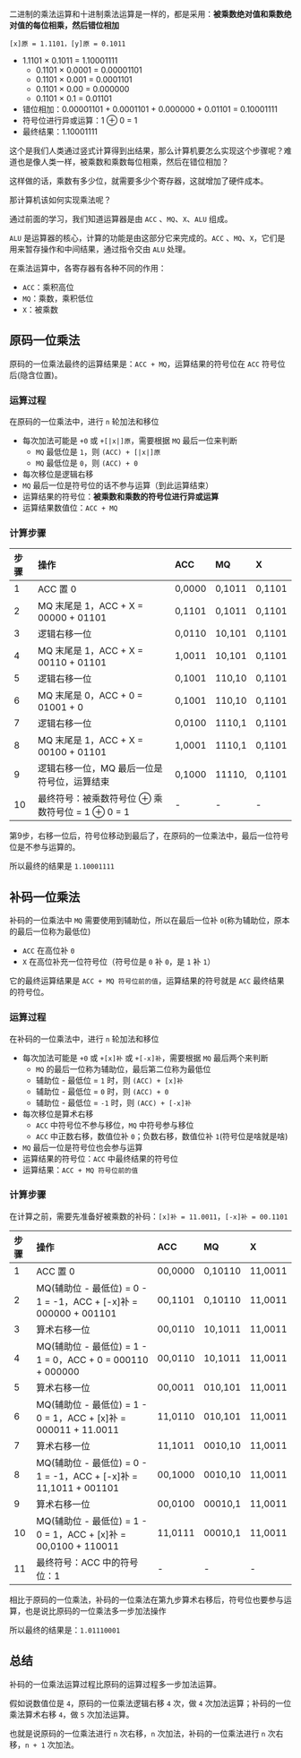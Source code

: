 二进制的乘法运算和十进制乘法运算是一样的，都是采用：**被乘数绝对值和乘数绝对值的每位相乘，然后错位相加**

`[x]原 = 1.1101，[y]原 = 0.1011`
  - 1.1101 × 0.1011 = 1.10001111
    - 0.1101 × 0.0001 = 0.00001101
    - 0.1101 × 0.001 = 0.0001101
    - 0.1101 × 0.00 = 0.000000
    - 0.1101 × 0.1 = 0.01101
  - 错位相加：0.00001101 + 0.0001101 + 0.000000 + 0.01101 = 0.10001111
  - 符号位进行异或运算：1 ⊕ 0 = 1
  - 最终结果：1.10001111

这个是我们人类通过竖式计算得到出结果，那么计算机要怎么实现这个步骤呢？难道也是像人类一样，被乘数和乘数每位相乘，然后在错位相加？

这样做的话，乘数有多少位，就需要多少个寄存器，这就增加了硬件成本。

那计算机该如何实现乘法呢？

通过前面的学习，我们知道运算器是由 `ACC` 、`MQ`、`X`、`ALU` 组成。

`ALU` 是运算器的核心，计算的功能是由这部分它来完成的。`ACC` 、`MQ`、`X`，它们是用来暂存操作和中间结果，通过指令交由 `ALU` 处理。

在乘法运算中，各寄存器有各种不同的作用：
  - `ACC`：乘积高位
  - `MQ`：乘数，乘积低位
  - `X`：被乘数

## 原码一位乘法

原码的一位乘法最终的运算结果是：`ACC + MQ`，运算结果的符号位在 `ACC` 符号位后(隐含位置)。

### 运算过程

在原码的一位乘法中，进行 `n` 轮加法和移位
  - 每次加法可能是 `+0` 或 `+[|x|]原`，需要根据 `MQ` 最后一位来判断
    - `MQ` 最低位是 `1`，则 `(ACC) + [|x|]原`
    - `MQ` 最低位是 `0`，则 `(ACC) + 0`
  - 每次移位是逻辑右移
  - `MQ` 最后一位是符号位的话不参与运算（到此运算结束）
  - 运算结果的符号位：**被乘数和乘数的符号位进行异或运算**
  - 运算结果数值位：`ACC + MQ`

### 计算步骤
|步骤|操作|ACC|MQ|X|
|:--|:--|:--|:--|:--|
|1|ACC 置 0|0,0000|0,1011|0,1101|
|2|MQ 末尾是 1，ACC + X = 00000 + 01101|0,1101|0,1011|0,1101|
|3|逻辑右移一位|0,0110|10,101|0,1101|
|4|MQ 末尾是 1，ACC + X = 00110 + 01101|1,0011|10,101|0,1101|
|5|逻辑右移一位|0,1001|110,10|0,1101|
|6|MQ 末尾是 0，ACC + 0 = 01001 + 0|0,1001|110,10|0,1101|
|7|逻辑右移一位|0,0100|1110,1|0,1101|
|8|MQ 末尾是 1，ACC + X = 00100 + 01101|1,0001|1110,1|0,1101|
|9|逻辑右移一位，MQ 最后一位是符号位，运算结束|0,1000|11110,|0,1101|
|10|最终符号：被乘数符号位 ⊕ 乘数符号位 = 1 ⊕ 0 = 1|-|-|-|

第9步，右移一位后，符号位移动到最后了，在原码的一位乘法中，最后一位符号位是不参与运算的。

所以最终的结果是 `1.10001111`


## 补码一位乘法

补码的一位乘法中 `MQ` 需要使用到辅助位，所以在最后一位补 `0`(称为辅助位，原本的最后一位称为最低位)
  - `ACC` 在高位补 `0`
  - `X` 在高位补充一位符号位（符号位是 `0` 补 `0`，是 `1` 补 `1`）

它的最终运算结果是 `ACC + MQ 符号位前的值`，运算结果的符号就是 `ACC` 最终结果的符号位。

### 运算过程

在补码的一位乘法中，进行 `n` 轮加法和移位
  - 每次加法可能是 `+0` 或 `+[x]补` 或 `+[-x]补`，需要根据 `MQ` 最后两个来判断
    - `MQ` 的最后一位称为辅助位，最后第二位称为最低位
    - 辅助位 - 最低位 = `1` 时，则 `(ACC) + [x]补`
    - 辅助位 - 最低位 = `0` 时，则 `(ACC) + 0`
    - 辅助位 - 最低位 = `-1` 时，则 `(ACC) + [-x]补`
  - 每次移位是算术右移
    - `ACC` 中符号位不参与移位，`MQ` 中符号参与移位
    - `ACC` 中正数右移，数值位补 `0`；负数右移，数值位补 `1`(符号位是啥就是啥)
  - `MQ` 最后一位是符号位也会参与运算
  - 运算结果的符号位：`ACC` 中最终结果的符号位
  - 运算结果：`ACC + MQ 符号位前的值`

### 计算步骤

在计算之前，需要先准备好被乘数的补码：`[x]补 = 11.0011`，`[-x]补 = 00.1101`

|步骤|操作|ACC|MQ|X|
|:--|:--|:--|:--|:--|
|1|ACC 置 0|00,0000|0,10110|11,0011|
|2|MQ(辅助位 - 最低位) = 0 - 1 = -1，ACC + [-x]补 = 000000 + 001101|00,1101|0,10110|11,0011|
|3|算术右移一位|00,0110|10,1011|11,0011|
|4|MQ(辅助位 - 最低位) = 1 - 1 = 0，ACC + 0 = 000110 + 000000|00,0110|10,1011|11,0011|
|5|算术右移一位|00,0011|010,101|11,0011|
|6|MQ(辅助位 - 最低位) = 1 - 0 = 1，ACC + [x]补 = 000011 + 11.0011|11,0110|010,101|11,0011|
|7|算术右移一位|11,1011|0010,10|11,0011|
|8|MQ(辅助位 - 最低位) = 0 - 1 = -1，ACC + [-x]补 = 11,1011 + 001101|00,1000|0010,10|11,0011|
|9|算术右移一位|00,0100|00010,1|11,0011|
|10|MQ(辅助位 - 最低位) = 1 - 0 = 1，ACC + [x]补 = 00,0100 + 110011|11,0111|00010,1|11,0011|
|11|最终符号：ACC 中的符号位：1|-|-|-|

相比于原码的一位乘法，补码的一位乘法在第九步算术右移后，符号位也要参与运算，也是说比原码的一位乘法多一步加法操作

所以最终的结果是：`1.01110001`

## 总结

补码的一位乘法运算过程比原码的运算过程多一步加法运算。

假如说数值位是 `4`，原码的一位乘法逻辑右移 `4` 次，做 `4` 次加法运算；补码的一位乘法算术右移 `4`，做 `5` 次加法运算。

也就是说原码的一位乘法进行 `n` 次右移，`n` 次加法，补码的一位乘法进行 `n` 次右移，`n + 1` 次加法。